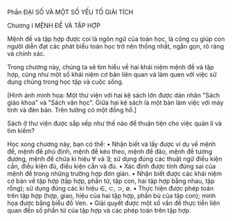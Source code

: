 Phần ĐẠI SỐ VÀ MỘT SỐ YẾU TỐ GIẢI TÍCH

Chương I MỆNH ĐỀ VÀ TẬP HỢP

Mệnh đề và tập hợp được coi là ngôn ngữ của toán học, là công cụ giúp con người diễn đạt các phát biểu toán học trở nên thống nhất, ngắn gọn, rõ ràng và chính xác.

Trong chương này, chúng ta sẽ tìm hiểu về hai khái niệm mệnh đề và tập hợp, cũng như một số khái niệm cơ bản liên quan và làm quen với việc sử dụng chúng trong học tập và cuộc sống.

[Hình ảnh minh họa: Một thư viện với hai kệ sách lớn được dán nhãn "Sách giáo khoa" và "Sách văn học". Giữa hai kệ sách là một bàn làm việc với máy tính và đèn bàn. Trên tường có một đồng hồ.]

Sách ở thư viện được sắp xếp như thế nào để thuận tiện cho việc quản lí và tìm kiếm?

Học xong chương này, bạn có thể:
• Nhận biết và lấy được ví dụ về mệnh đề, mệnh đề phủ định, mệnh đề kéo theo, mệnh đề đảo, mệnh đề tương đương, mệnh đề chứa kí hiệu ∀ và ∃; sử dụng đúng các thuật ngữ điều kiện cần, điều kiện đủ, điều kiện cần và đủ.
• Xác định được tính đúng sai của mệnh đề trong những trường hợp đơn giản.
• Nhận biết được các khái niệm cơ bản về tập hợp (tập hợp, phần tử, tập con, hai tập hợp bằng nhau, tập rỗng); sử dụng đúng các kí hiệu ∈, ⊂, ⊃, ∅.
• Thực hiện được phép toán trên tập hợp (hợp, giao, hiệu của hai tập hợp, phần bù của tập con); minh họa được bằng biểu đồ Ven.
• Giải quyết được một số vấn đề thực tiễn liên quan đến số phần tử của tập hợp và các phép toán trên tập hợp.